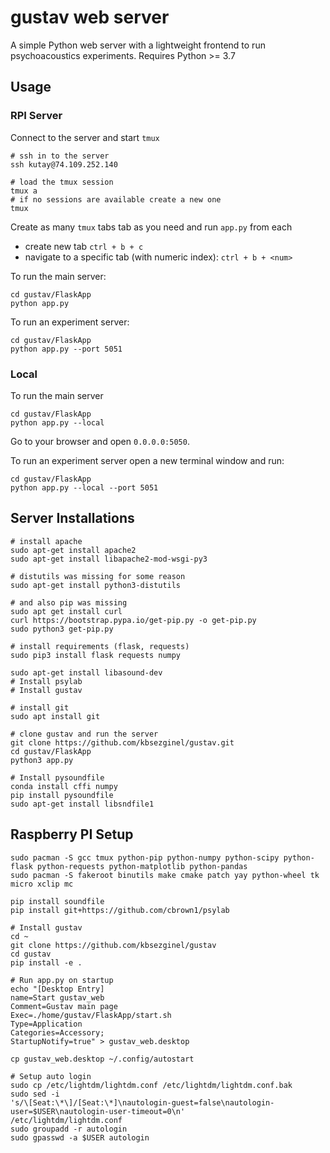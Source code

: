 # gustav web server
A simple Python web server with a lightweight frontend to run psychoacoustics experiments.
Requires Python >= 3.7

## Usage

### RPI Server

Connect to the server and start `tmux`
```
# ssh in to the server
ssh kutay@74.109.252.140

# load the tmux session
tmux a
# if no sessions are available create a new one
tmux
```

Create as many `tmux` tabs tab as you need and run `app.py` from each
- create new tab `ctrl + b + c`
- navigate to a specific tab (with numeric index): `ctrl + b + <num>`

To run the main server:
```
cd gustav/FlaskApp
python app.py
```

To run an experiment server:
```
cd gustav/FlaskApp
python app.py --port 5051
```

### Local
To run the main server
```
cd gustav/FlaskApp
python app.py --local
```
Go to your browser and open `0.0.0.0:5050`.

To run an experiment server open a new terminal window and run:
```
cd gustav/FlaskApp
python app.py --local --port 5051
```

## Server Installations

```
# install apache
sudo apt-get install apache2
sudo apt-get install libapache2-mod-wsgi-py3

# distutils was missing for some reason
sudo apt-get install python3-distutils

# and also pip was missing
sudo apt get install curl
curl https://bootstrap.pypa.io/get-pip.py -o get-pip.py
sudo python3 get-pip.py

# install requirements (flask, requests)
sudo pip3 install flask requests numpy

sudo apt-get install libasound-dev
# Install psylab
# Install gustav

# install git
sudo apt install git

# clone gustav and run the server
git clone https://github.com/kbsezginel/gustav.git
cd gustav/FlaskApp
python3 app.py

# Install pysoundfile
conda install cffi numpy
pip install pysoundfile
sudo apt-get install libsndfile1

```

## Raspberry PI Setup

```
sudo pacman -S gcc tmux python-pip python-numpy python-scipy python-flask python-requests python-matplotlib python-pandas
sudo pacman -S fakeroot binutils make cmake patch yay python-wheel tk micro xclip mc

pip install soundfile
pip install git+https://github.com/cbrown1/psylab

# Install gustav
cd ~
git clone https://github.com/kbsezginel/gustav
cd gustav
pip install -e .

# Run app.py on startup
echo "[Desktop Entry]
name=Start gustav_web
Comment=Gustav main page
Exec=./home/gustav/FlaskApp/start.sh
Type=Application
Categories=Accessory;
StartupNotify=true" > gustav_web.desktop

cp gustav_web.desktop ~/.config/autostart

# Setup auto login
sudo cp /etc/lightdm/lightdm.conf /etc/lightdm/lightdm.conf.bak
sudo sed -i
's/\[Seat:\*\]/[Seat:\*]\nautologin-guest=false\nautologin-user=$USER\nautologin-user-timeout=0\n'
/etc/lightdm/lightdm.conf
sudo groupadd -r autologin
sudo gpasswd -a $USER autologin
```

